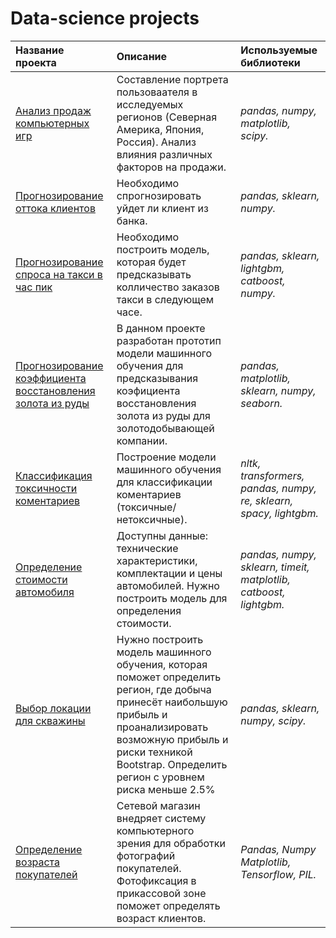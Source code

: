 # Data-science projects

| Название проекта | Описание | Используемые библиотеки | 
| :---------------------- | :---------------------- | :---------------------- |
| [Анализ продаж компьютерных игр](Analysis-of-computer-game-sales) | Составление портрета пользоваателя в исследуемых регионов (Северная Америка, Япония, Россия). Анализ влияния различных факторов на продажи.| *pandas, numpy, matplotlib, scipy.* |
| [Прогнозирование оттока клиентов](Costumers_outflow) | Необходимо спрогнозировать уйдет ли клиент из банка.| *pandas, sklearn, numpy.* |
| [Прогнозирование спроса на такси в час пик](Forecasting_taxi_demand_during_rush_hour) | Необходимо построить модель, которая будет предсказывать колличество заказов такси в следующем часе.| *pandas, sklearn, lightgbm, catboost, numpy.* |
| [Прогнозирование коэффициента восстановления золота из руды](Gold_mining_company) | В данном проекте разработан прототип модели машинного обучения для предсказывания коэфициента восстановления золота из руды для золотодобывающей компании.| *pandas, matplotlib, sklearn, numpy, seaborn.* | 
| [Классификация токсичности коментариев](Toxic_comments) | Построение модели машинного обучения для классификации коментариев (токсичные/нетоксичные).| *nltk, transformers, pandas, numpy, re, sklearn, spacy, lightgbm.* |
| [Определение стоимости автомобиля](Car_price) |  Доступны данные: технические характеристики, комплектации и цены автомобилей. Нужно построить модель для определения стоимости.| *pandas, numpy, sklearn, timeit, matplotlib, catboost, lightgbm.* |
| [Выбор локации для скважины](Location_borehole) | Нужно построить модель машинного обучения, которая поможет определить регион, где добыча принесёт наибольшую прибыль и проанализировать возможную прибыль и риски техникой Bootstrap. Определить регион с уровнем риска меньше 2.5%| *pandas, sklearn, numpy, scipy.* |
| [Определение возраста покупателей](Age_determination) | Сетевой магазин внедряет систему компьютерного зрения для обработки фотографий покупателей. Фотофиксация в прикассовой зоне поможет определять возраст клиентов. | *Pandas, Numpy Matplotlib, Tensorflow, PIL.* |
